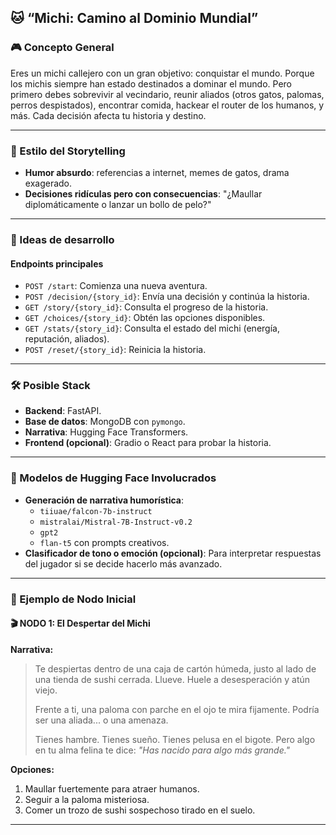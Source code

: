 ## 🐱 **“Michi: Camino al Dominio Mundial”**

### 🎮 Concepto General

Eres un michi callejero con un gran objetivo: conquistar el mundo. Porque los michis siempre han estado destinados a dominar el mundo. Pero primero debes sobrevivir al vecindario, reunir aliados (otros gatos, palomas, perros despistados), encontrar comida, hackear el router de los humanos, y más. Cada decisión afecta tu historia y destino.

---

### 🧪 Estilo del Storytelling

- **Humor absurdo**: referencias a internet, memes de gatos, drama exagerado.
- **Decisiones ridículas pero con consecuencias**: "¿Maullar diplomáticamente o lanzar un bollo de pelo?"

---

### 🧩 Ideas de desarrollo

#### Endpoints principales

- `POST /start`: Comienza una nueva aventura.
- `POST /decision/{story_id}`: Envía una decisión y continúa la historia.
- `GET /story/{story_id}`: Consulta el progreso de la historia.
- `GET /choices/{story_id}`: Obtén las opciones disponibles.
- `GET /stats/{story_id}`: Consulta el estado del michi (energía, reputación, aliados).
- `POST /reset/{story_id}`: Reinicia la historia.

---

### 🛠️ Posible Stack

- **Backend**: FastAPI.
- **Base de datos**: MongoDB con `pymongo`.
- **Narrativa**: Hugging Face Transformers.
- **Frontend (opcional)**: Gradio o React para probar la historia.

---

### 🧠 Modelos de Hugging Face Involucrados

- **Generación de narrativa humorística**:
  - `tiiuae/falcon-7b-instruct`
  - `mistralai/Mistral-7B-Instruct-v0.2`
  - `gpt2`
  - `flan-t5` con prompts creativos.
- **Clasificador de tono o emoción (opcional)**: Para interpretar respuestas del jugador si se decide hacerlo más avanzado.

---

### 🐾 Ejemplo de Nodo Inicial

#### 🎬 NODO 1: El Despertar del Michi

**Narrativa:**

> Te despiertas dentro de una caja de cartón húmeda, justo al lado de una tienda de sushi cerrada. Llueve. Huele a desesperación y atún viejo.
> 
> Frente a ti, una paloma con parche en el ojo te mira fijamente. Podría ser una aliada... o una amenaza.
> 
> Tienes hambre. Tienes sueño. Tienes pelusa en el bigote. Pero algo en tu alma felina te dice: *"Has nacido para algo más grande."*

**Opciones:**

1. Maullar fuertemente para atraer humanos.
2. Seguir a la paloma misteriosa.
3. Comer un trozo de sushi sospechoso tirado en el suelo.

---